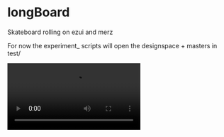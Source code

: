 # longBoard

Skateboard rolling on ezui and merz

For now the experiment_ scripts will open the designspace + masters in test/

![](they_move.mp4)